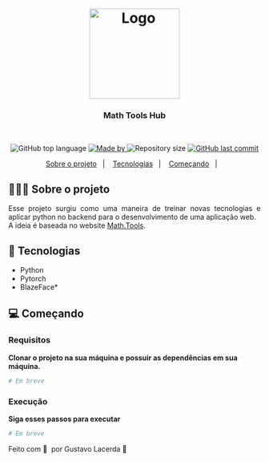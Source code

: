 ﻿<h1 align="center">
	<img alt="Logo" src="https://images.squarespace-cdn.com/content/v1/53472e1fe4b039879a5867c0/1602515447418-Y2ITR0OCCDTPT934SK6R/math.png" width="180px" />
</h1>

<h3 align="center">
  Math Tools Hub
</h3>
<br>

<p align="center">
  <img alt="GitHub top language" src="https://img.shields.io/github/languages/top/GustavoCunhaLacerda/MathToolsHub">

  <a href=#>
    <img alt="Made by" src="https://img.shields.io/badge/made%20by-Gustavo%20Lacerda-gree">
  </a>
  
  <img alt="Repository size" src="https://img.shields.io/github/repo-size/GustavoCunhaLacerda/MathToolsHub">
  
  <a href=#>
    <img alt="GitHub last commit" src="https://img.shields.io/github/last-commit/GustavoCunhaLacerda/MathToolsHub">
  </a>
</p>

<p align="center">
  <a href="#-about-the-project">Sobre o projeto</a>&nbsp;&nbsp;&nbsp;|&nbsp;&nbsp;&nbsp;
  <a href="#-technologies">Tecnologias</a>&nbsp;&nbsp;&nbsp;|&nbsp;&nbsp;&nbsp;
  <a href="#-getting-started">Começando</a>&nbsp;&nbsp;&nbsp;|&nbsp;&nbsp;&nbsp;
</p>

## 👨🏻‍💻 Sobre o projeto

<p align="justify"> Esse projeto surgiu como uma maneira de treinar novas tecnologias e aplicar python no backend para o desenvolvimento de uma aplicação web. <br>
A ideia é baseada no website <a href="https://math.tools/">Math.Tools</a>.<p>

## 🚀 Tecnologias

- Python
- Pytorch
- BlazeFace*

## 💻 Começando

### Requisitos

**Clonar o projeto na sua máquina e possuir as dependências em sua máquina.**

```bash
# Em breve
```

### Execução
**Siga esses passos para executar**

```bash
# Em breve
```


Feito com 💜 &nbsp;por Gustavo Lacerda 👋 &nbsp;
